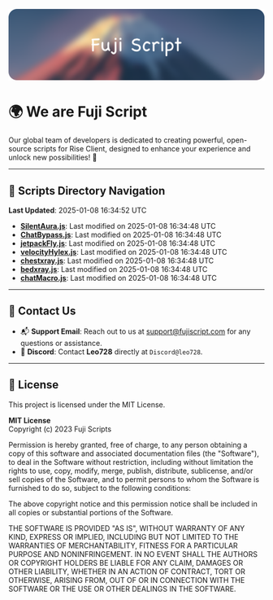 ![Banner](.github/b.webp)

# 🌍 **We are Fuji Script**

Our global team of developers is dedicated to creating powerful, open-source scripts for Rise Client, designed to enhance your experience and unlock new possibilities! 🌟

---
<!-- SCRIPTS_NAVIGATION_START -->
## 📂 **Scripts Directory Navigation**

**Last Updated**: 2025-01-08 16:34:52 UTC

- **[SilentAura.js](scripts/SilentAura.js)**: Last modified on 2025-01-08 16:34:48 UTC
- **[ChatBypass.js](scripts/ChatBypass.js)**: Last modified on 2025-01-08 16:34:48 UTC
- **[jetpackFly.js](scripts/jetpackFly.js)**: Last modified on 2025-01-08 16:34:48 UTC
- **[velocityHylex.js](scripts/velocityHylex.js)**: Last modified on 2025-01-08 16:34:48 UTC
- **[chestxray.js](scripts/chestxray.js)**: Last modified on 2025-01-08 16:34:48 UTC
- **[bedxray.js](scripts/bedxray.js)**: Last modified on 2025-01-08 16:34:48 UTC
- **[chatMacro.js](scripts/chatMacro.js)**: Last modified on 2025-01-08 16:34:48 UTC

<!-- SCRIPTS_NAVIGATION_END -->

---

## 💬 **Contact Us**  
- 📬 **Support Email**: Reach out to us at [support@fujiscript.com](mailto:support@fujiscript.com) for any questions or assistance.  
- 💬 **Discord**: Contact **Leo728** directly at `Discord@leo728`.

---

## 📜 **License**

This project is licensed under the MIT License.  

**MIT License**  
Copyright (c) 2023 Fuji Scripts  

Permission is hereby granted, free of charge, to any person obtaining a copy of this software and associated documentation files (the "Software"), to deal in the Software without restriction, including without limitation the rights to use, copy, modify, merge, publish, distribute, sublicense, and/or sell copies of the Software, and to permit persons to whom the Software is furnished to do so, subject to the following conditions:  

The above copyright notice and this permission notice shall be included in all copies or substantial portions of the Software.  

THE SOFTWARE IS PROVIDED "AS IS", WITHOUT WARRANTY OF ANY KIND, EXPRESS OR IMPLIED, INCLUDING BUT NOT LIMITED TO THE WARRANTIES OF MERCHANTABILITY, FITNESS FOR A PARTICULAR PURPOSE AND NONINFRINGEMENT. IN NO EVENT SHALL THE AUTHORS OR COPYRIGHT HOLDERS BE LIABLE FOR ANY CLAIM, DAMAGES OR OTHER LIABILITY, WHETHER IN AN ACTION OF CONTRACT, TORT OR OTHERWISE, ARISING FROM, OUT OF OR IN CONNECTION WITH THE SOFTWARE OR THE USE OR OTHER DEALINGS IN THE SOFTWARE.  
